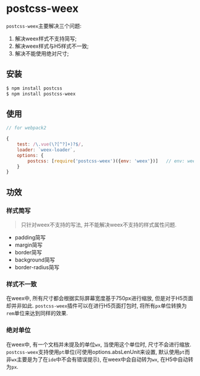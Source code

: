 # postcss-weex

`postcss-weex`主要解决三个问题:

1. 解决weex样式不支持简写;
2. 解决weex样式与H5样式不一致;
3. 解决不能使用绝对尺寸;

## 安装

```bash
$ npm install postcss
$ npm install postcss-weex
```

## 使用

```javascript
// for webpack2

{
    test: /\.vue(\?[^?]+)?$/,
    loader: `weex-loader`,
    options: {
        postcss: [require('postcss-weex')({env: 'weex'})]   // env: weex or web/vue whatever
    }
}
```

## 功效

### 样式简写

> 只针对weex不支持的写法, 并不能解决weex不支持的样式属性问题.

* padding简写
* margin简写
* border简写
* background简写
* border-radius简写

### 样式不一致

在weex中, 所有尺寸都会根据实际屏幕宽度基于750px进行缩放, 但是对于H5页面却并非如此. `postcss-weex`插件可以在进行H5页面打包时, 将所有`px`单位转换为`rem`单位来达到同样的效果.

### 绝对单位

在weex中, 有一个文档并未提及的单位`wx`, 当使用这个单位时, 尺寸不会进行缩放. `postcss-weex`支持使用`pt`单位(可使用options.absLenUnit来设置, 默认使用`pt`而非`wx`主要是为了在`ide`中不会有错误提示), 在weex中会自动转为`wx`, 在H5中自动转为`px`.